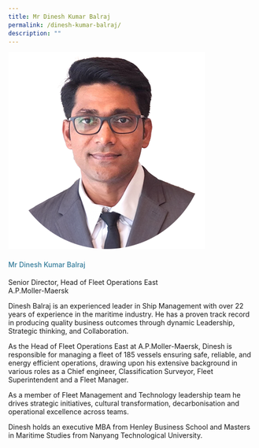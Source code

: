 ```yaml
---
title: Mr Dinesh Kumar Balraj
permalink: /dinesh-kumar-balraj/
description: ""
---
```

<div class="row"> <div class="col is-3"> <img src="/images/Speakers_23/Session2/dinesh kumar balraj.png"> </div> <div class="col is-9 speaker-details"> <h4>Mr Dinesh Kumar Balraj </h4> <p>Senior Director, Head of Fleet Operations East<br> A.P.Moller-Maersk<br> </p> <p> Dinesh Balraj is an experienced leader in Ship Management with over 22 years of experience in the maritime industry. He has a proven track record in producing quality business outcomes through dynamic Leadership, Strategic thinking, and Collaboration. </p> <p>As the Head of Fleet Operations East at A.P.Moller-Maersk, Dinesh is responsible for managing a fleet of 185 vessels ensuring safe, reliable, and energy efficient operations, drawing upon his extensive background in various roles as a Chief engineer, Classification Surveyor, Fleet Superintendent and a Fleet Manager. </p> <p> As a member of Fleet Management and Technology leadership team he drives strategic initiatives, cultural transformation, decarbonisation and operational excellence across teams.</p> <p>Dinesh holds an executive MBA from Henley Business School and Masters in Maritime Studies from Nanyang Technological University.</p> </div> </div>





<style type="text/css"> 
    .is-left{
      text-align: left;
    }
    h4{
      font-weight: 500; 
      color: #337B9A !important;
    }
     .speaker-details p { text-align: justified; }
  </style>